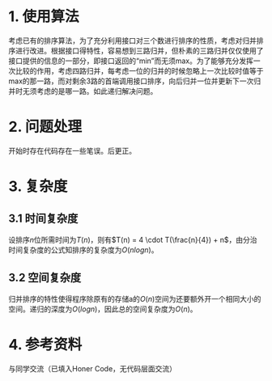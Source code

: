 # 1. 使用算法

考虑已有的排序算法，为了充分利用接口对三个数进行排序的性质，考虑对归并排序进行改进。根据接口得特性，容易想到三路归并，但朴素的三路归并仅仅使用了接口提供的信息的一部分，即接口返回的“min”而无须max。为了能够充分发挥一次比较的作用，考虑四路归并，每考虑一位的归并的时候忽略上一次比较时值等于max的那一路，而对剩余3路的首端调用接口排序，向后归并一位并更新下一次归并时无须考虑的是哪一路。如此递归解决问题。

# 2. 问题处理

开始时存在代码存在一些笔误。后更正。

# 3. 复杂度

## 3.1 时间复杂度

设排序$n$位所需时间为$T(n)$，则有$T(n) = 4 \cdot T(\frac{n}{4}) + n$，由分治时间复杂度的公式知排序的复杂度为$O(nlogn)$。

## 3.2 空间复杂度

归并排序的特性使得程序除原有的存储a的$O(n)$空间为还要额外开一个相同大小的空间。递归的深度为$O(logn)$，因此总的空间复杂度为$O(n)$。

# 4. 参考资料

与同学交流（已填入Honer Code，无代码层面交流）
